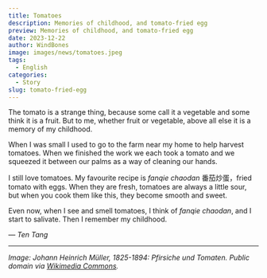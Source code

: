```yaml
---
title: Tomatoes
description: Memories of childhood, and tomato-fried egg
preview: Memories of childhood, and tomato-fried egg
date: 2023-12-22
author: WindBones
image: images/news/tomatoes.jpeg
tags:
  - English
categories:
  - Story
slug: tomato-fried-egg
---
```


The tomato is a strange thing, because some call it a vegetable and some think it is a fruit. But to me, whether fruit or vegetable, above all else it is a memory of my childhood.

When I was small I used to go to the farm near my home to help harvest tomatoes. When we finished the work we each took a tomato and we squeezed it between our palms as a way of cleaning our hands.

I still love tomatoes. My favourite recipe is *fanqie chaodan* 番茄炒蛋，fried tomato with eggs. When they are fresh, tomatoes are always a little sour, but when you cook them like this, they become smooth and sweet.

Even now, when I see and smell tomatoes, I think of *fanqie chaodan*, and I start to salivate. Then I remember my childhood.

*— Ten Tang*

---

*Image: Johann Heinrich Müller, 1825-1894: Pfirsiche und Tomaten. Public domain via [Wikimedia Commons](https://commons.wikimedia.org/wiki/File:Johann_Heinrich_Müller,_1825-1894_B05_Pfirsiche_und_Tomaten.JPG).*